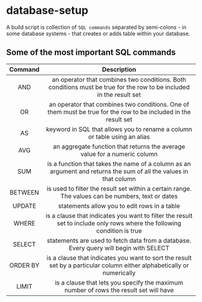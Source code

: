 # database-setup

A build script is collection of ``` SQL commands ``` separated by semi-colons - in some database systems - that creates or adds table within your database.

## Some of the most important SQL commands
| Command | Description |
| :---: | :---: |
| AND | an operator that combines two conditions. Both conditions must be true for the row to be included in the result set |
| OR | an operator that combines two conditions. One of them must be true for the row to be included in the result set |
| AS | keyword in SQL that allows you to rename a column or table using an alias |
| AVG | an aggregate function that returns the average value for a numeric column |
| SUM | is a function that takes the name of a column as an argument and returns the sum of all the values in that column |
| BETWEEN | is used to filter the result set within a certain range. The values can be numbers, text or dates |
| UPDATE | statements allow you to edit rows in a table |
| WHERE | is a clause that indicates you want to filter the result set to include only rows where the following condition is true |
| SELECT | statements are used to fetch data from a database. Every query will begin with SELECT|
| ORDER BY | is a clause that indicates you want to sort the result set by a particular column either alphabetically or numerically |
| LIMIT | is a clause that lets you specify the maximum number of rows the result set will have | 
